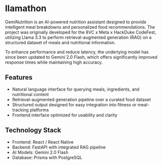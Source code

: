 # llamathon
GemiNutrition is an AI-powered nutrition assistant designed to provide intelligent meal breakdowns and personalized food recommendations. The project was originally developed for the 8VC x Meta x HackDuke CodeFest, utilizing Llama 3.3 to perform retrieval-augmented generation (RAG) on a structured dataset of meals and nutritional information.

To enhance performance and reduce latency, the underlying model has since been updated to Gemini 2.0 Flash, which offers significantly improved response times while maintaining high accuracy.

## Features

- Natural language interface for querying meals, ingredients, and nutritional content
- Retrieval-augmented generation pipeline over a curated food dataset
- Structured output designed for easy integration into fitness or meal-tracking platforms
- Frontend interface optimized for usability and clarity

## Technology Stack

- Frontend: React / React Native
- Backend: FastAPI with integrated RAG pipeline
- AI Models: Gemini 2.0 Flash
- Database: Prisma with PostgreSQL

